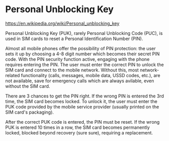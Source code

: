 # Personal Unblocking Key

https://en.wikipedia.org/wiki/Personal_unblocking_key

Personal Unblocking Key (PUK), rarely Personal Unblocking Code (PUC), is used in SIM cards to reset a Personal Identification Number (PIN).

Almost all mobile phones offer the possibility of PIN protection: the user sets it up by choosing a 4-8 digit number which becomes their secret PIN code. With the PIN security function active, engaging with the phone requires entering the PIN. The user must enter the correct PIN to unlock the SIM card and connect to the mobile network. Without this, most network-related functionality (calls, messages, mobile data, USSD codes, etc.), are not available, save for emergency calls which are always avilable, even without the SIM card.

There are 3 chances to get the PIN right. If the wrong PIN is entered the 3rd time, the SIM card becomes locked. To unlock it, the user must enter the PUK code provided by the mobile service provider (usually printed on the SIM card's packaging).

After the correct PUK code is entered, the PIN must be reset. If the wrong PUK is entered 10 times in a row, the SIM card becomes permanently locked, blocked beyond recovery (sure sure), requiring a replacement.
